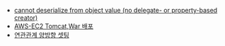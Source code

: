 
- [cannot deserialize from object value (no delegate- or property-based creator)](https://github.com/russell-seo/MyDebugging/blob/main/cannot%20deserialize%20from%20object%20value.md)
- [AWS-EC2 Tomcat,War 배포](https://github.com/russell-seo/MyDebugging/blob/main/Tomcat.md)
- [연관관계 양방향 셋팅]()
